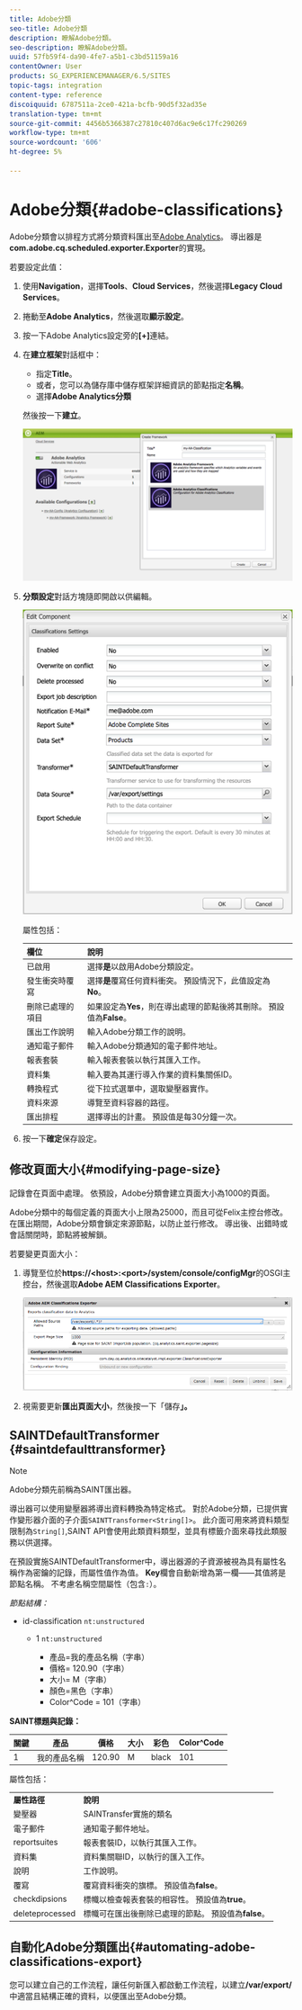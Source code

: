 ```yaml
---
title: Adobe分類
seo-title: Adobe分類
description: 瞭解Adobe分類。
seo-description: 瞭解Adobe分類。
uuid: 57fb59f4-da90-4fe7-a5b1-c3bd51159a16
contentOwner: User
products: SG_EXPERIENCEMANAGER/6.5/SITES
topic-tags: integration
content-type: reference
discoiquuid: 6787511a-2ce0-421a-bcfb-90d5f32ad35e
translation-type: tm+mt
source-git-commit: 4456b5366387c27810c407d6ac9e6c17fc290269
workflow-type: tm+mt
source-wordcount: '606'
ht-degree: 5%

---
```



# Adobe分類{#adobe-classifications}

Adobe分類會以排程方式將分類資料匯出至[Adobe Analytics](/help/sites-administering/adobeanalytics.md)。 導出器是&#x200B;**com.adobe.cq.scheduled.exporter.Exporter**&#x200B;的實現。

若要設定此值：

1. 使用&#x200B;**Navigation**，選擇&#x200B;**Tools**、**Cloud Services**，然後選擇&#x200B;**Legacy Cloud Services**。
1. 捲動至&#x200B;**Adobe Analytics**，然後選取&#x200B;**顯示設定**。
1. 按一下Adobe Analytics設定旁的&#x200B;**[+]**&#x200B;連結。

1. 在&#x200B;**建立框架**&#x200B;對話框中：

   * 指定&#x200B;**Title**。
   * 或者，您可以為儲存庫中儲存框架詳細資訊的節點指定&#x200B;**名稱**。
   * 選擇&#x200B;**Adobe Analytics分類**

   然後按一下&#x200B;**建立**。

   ![「建立框架」對話框](assets/aa-25.png)

1. **分類設定**&#x200B;對話方塊隨即開啟以供編輯。

   ![「分類設定」對話方塊](assets/aa-classifications-settings.png)

   屬性包括：

   | **欄位** | **說明** |
   |---|---|
   | 已啟用 | 選擇&#x200B;**是**&#x200B;以啟用Adobe分類設定。 |
   | 發生衝突時覆寫 | 選擇&#x200B;**是**&#x200B;覆寫任何資料衝突。 預設情況下，此值設定為&#x200B;**No**。 |
   | 刪除已處理的項目 | 如果設定為&#x200B;**Yes**，則在導出處理的節點後將其刪除。 預設值為&#x200B;**False**。 |
   | 匯出工作說明 | 輸入Adobe分類工作的說明。 |
   | 通知電子郵件 | 輸入Adobe分類通知的電子郵件地址。 |
   | 報表套裝 | 輸入報表套裝以執行其匯入工作。 |
   | 資料集 | 輸入要為其運行導入作業的資料集關係ID。 |
   | 轉換程式 | 從下拉式選單中，選取變壓器實作。 |
   | 資料來源 | 導覽至資料容器的路徑。 |
   | 匯出排程 | 選擇導出的計畫。 預設值是每30分鐘一次。 |

1. 按一下&#x200B;**確定**&#x200B;保存設定。

## 修改頁面大小{#modifying-page-size}

記錄會在頁面中處理。 依預設，Adobe分類會建立頁面大小為1000的頁面。

Adobe分類中的每個定義的頁面大小上限為25000，而且可從Felix主控台修改。 在匯出期間，Adobe分類會鎖定來源節點，以防止並行修改。 導出後、出錯時或會話關閉時，節點將被解鎖。

若要變更頁面大小：

1. 導覽至位於&#x200B;**https://&lt;host>:&lt;port>/system/console/configMgr**&#x200B;的OSGI主控台，然後選取&#x200B;**Adobe AEM Classifications Exporter**。

   ![aa-26](assets/aa-26.png)

1. 視需要更新&#x200B;**匯出頁面大小**，然後按一下「儲存&#x200B;**」。**

## SAINTDefaultTransformer {#saintdefaulttransformer}

>[!NOTE]
>
>Adobe分類先前稱為SAINT匯出器。

導出器可以使用變壓器將導出資料轉換為特定格式。 對於Adobe分類，已提供實作變形器介面的子介面`SAINTTransformer<String[]>`。 此介面可用來將資料類型限制為`String[]`,SAINT API會使用此類資料類型，並具有標籤介面來尋找此類服務以供選擇。

在預設實施SAINTDefaultTransformer中，導出器源的子資源被視為具有屬性名稱作為密鑰的記錄，而屬性值作為值。 **Key**&#x200B;欄會自動新增為第一欄——其值將是節點名稱。 不考慮名稱空間屬性（包含`:`）。

*節點結構：*

* id-classification `nt:unstructured`

   * 1 `nt:unstructured`

      * 產品=我的產品名稱（字串）
      * 價格= 120.90（字串）
      * 大小= M（字串）
      * 顏色=黑色（字串）
      * Color^Code = 101（字串）

**SAINT標題與記錄：**

| **關鍵** | **產品** | **價格** | **大小** | **彩色** | **Color^Code** |
|---|---|---|---|---|---|
| 1 | 我的產品名稱 | 120.90 | M | black | 101 |

屬性包括：

<table>
 <tbody>
  <tr>
   <td><strong>屬性路徑</strong></td>
   <td><strong>說明</strong></td>
  </tr>
  <tr>
   <td>變壓器</td>
   <td>SAINTransfer實施的類名</td>
  </tr>
  <tr>
   <td>電子郵件</td>
   <td>通知電子郵件地址。</td>
  </tr>
  <tr>
   <td>reportsuites</td>
   <td>報表套裝ID，以執行其匯入工作。 </td>
  </tr>
  <tr>
   <td>資料集</td>
   <td>資料集關聯ID，以執行的匯入工作。 </td>
  </tr>
  <tr>
   <td>說明</td>
   <td>工作說明。<br /> </td>
  </tr>
  <tr>
   <td>覆寫</td>
   <td>覆寫資料衝突的旗標。 預設值為<strong>false</strong>。</td>
  </tr>
  <tr>
   <td>checkdipsions</td>
   <td>標幟以檢查報表套裝的相容性。 預設值為<strong>true</strong>。</td>
  </tr>
  <tr>
   <td>deleteprocessed</td>
   <td>標幟可在匯出後刪除已處理的節點。 預設值為<strong>false</strong>。</td>
  </tr>
 </tbody>
</table>

## 自動化Adobe分類匯出{#automating-adobe-classifications-export}

您可以建立自己的工作流程，讓任何新匯入都啟動工作流程，以建立&#x200B;**/var/export/**&#x200B;中適當且結構正確的資料，以便匯出至Adobe分類。
